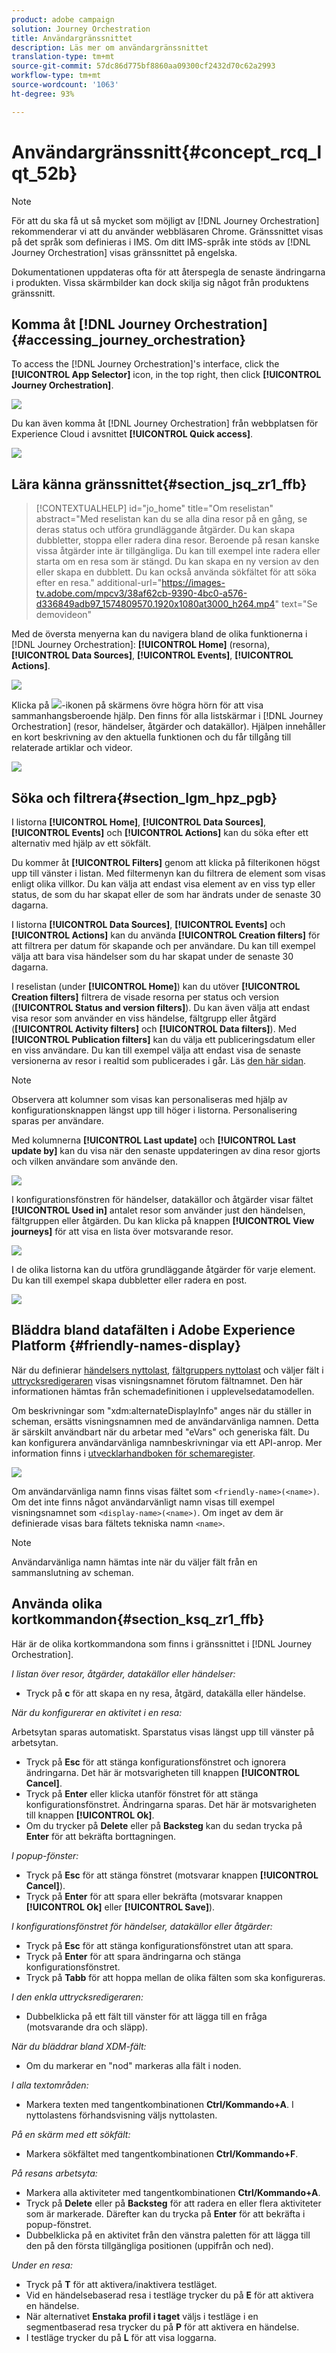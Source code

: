 ```yaml
---
product: adobe campaign
solution: Journey Orchestration
title: Användargränssnittet
description: Läs mer om användargränssnittet
translation-type: tm+mt
source-git-commit: 57dc86d775bf8860aa09300cf2432d70c62a2993
workflow-type: tm+mt
source-wordcount: '1063'
ht-degree: 93%

---
```



# Användargränssnitt{#concept_rcq_lqt_52b}

>[!NOTE]
>
>För att du ska få ut så mycket som möjligt av [!DNL Journey Orchestration] rekommenderar vi att du använder webbläsaren Chrome. Gränssnittet visas på det språk som definieras i IMS. Om ditt IMS-språk inte stöds av [!DNL Journey Orchestration] visas gränssnittet på engelska.
>
>Dokumentationen uppdateras ofta för att återspegla de senaste ändringarna i produkten. Vissa skärmbilder kan dock skilja sig något från produktens gränssnitt.

## Komma åt [!DNL Journey Orchestration]{#accessing_journey_orchestration}

To access the [!DNL Journey Orchestration]&#39;s interface, click the **[!UICONTROL App Selector]** icon, in the top right, then click **[!UICONTROL Journey Orchestration]**.

![](../assets/journey1.png)

Du kan även komma åt [!DNL Journey Orchestration] från webbplatsen för Experience Cloud i avsnittet **[!UICONTROL Quick access]**.

![](../assets/journey1bis.png)

## Lära känna gränssnittet{#section_jsq_zr1_ffb}

>[!CONTEXTUALHELP]
>id="jo_home"
>title="Om reselistan"
>abstract="Med reselistan kan du se alla dina resor på en gång, se deras status och utföra grundläggande åtgärder. Du kan skapa dubbletter, stoppa eller radera dina resor. Beroende på resan kanske vissa åtgärder inte är tillgängliga. Du kan till exempel inte radera eller starta om en resa som är stängd. Du kan skapa en ny version av den eller skapa en dubblett. Du kan också använda sökfältet för att söka efter en resa."
>additional-url="https://images-tv.adobe.com/mpcv3/38af62cb-9390-4bc0-a576-d336849adb97_1574809570.1920x1080at3000_h264.mp4" text="Se demovideon"

Med de översta menyerna kan du navigera bland de olika funktionerna i [!DNL Journey Orchestration]: **[!UICONTROL Home]** (resorna), **[!UICONTROL Data Sources]**, **[!UICONTROL Events]**, **[!UICONTROL Actions]**.

![](../assets/journey2.png)

Klicka på ![](../assets/icon-context.png)-ikonen på skärmens övre högra hörn för att visa sammanhangsberoende hjälp. Den finns för alla listskärmar i [!DNL Journey Orchestration] (resor, händelser, åtgärder och datakällor). Hjälpen innehåller en kort beskrivning av den aktuella funktionen och du får tillgång till relaterade artiklar och videor.

![](../assets/journey2bis.png)

## Söka och filtrera{#section_lgm_hpz_pgb}

I listorna **[!UICONTROL Home]**, **[!UICONTROL Data Sources]**, **[!UICONTROL Events]** och **[!UICONTROL Actions]** kan du söka efter ett alternativ med hjälp av ett sökfält.

Du kommer åt **[!UICONTROL Filters]** genom att klicka på filterikonen högst upp till vänster i listan. Med filtermenyn kan du filtrera de element som visas enligt olika villkor. Du kan välja att endast visa element av en viss typ eller status, de som du har skapat eller de som har ändrats under de senaste 30 dagarna.

I listorna **[!UICONTROL Data Sources]**, **[!UICONTROL Events]** och **[!UICONTROL Actions]** kan du använda **[!UICONTROL Creation filters]** för att filtrera per datum för skapande och per användare. Du kan till exempel välja att bara visa händelser som du har skapat under de senaste 30 dagarna.

I reselistan (under **[!UICONTROL Home]**) kan du utöver **[!UICONTROL Creation filters]** filtrera de visade resorna per status och version (**[!UICONTROL Status and version filters]**). Du kan även välja att endast visa resor som använder en viss händelse, fältgrupp eller åtgärd (**[!UICONTROL Activity filters]** och **[!UICONTROL Data filters]**). Med **[!UICONTROL Publication filters]** kan du välja ett publiceringsdatum eller en viss användare. Du kan till exempel välja att endast visa de senaste versionerna av resor i realtid som publicerades i går. Läs [den här sidan](../building-journeys/using-the-journey-designer.md).

>[!NOTE]
>
>Observera att kolumner som visas kan personaliseras med hjälp av konfigurationsknappen längst upp till höger i listorna. Personalisering sparas per användare.

Med kolumnerna **[!UICONTROL Last update]** och **[!UICONTROL Last update by]** kan du visa när den senaste uppdateringen av dina resor gjorts och vilken användare som använde den.

![](../assets/journey74.png)

I konfigurationsfönstren för händelser, datakällor och åtgärder visar fältet **[!UICONTROL Used in]** antalet resor som använder just den händelsen, fältgruppen eller åtgärden. Du kan klicka på knappen **[!UICONTROL View journeys]** för att visa en lista över motsvarande resor.

![](../assets/journey3bis.png)

I de olika listorna kan du utföra grundläggande åtgärder för varje element. Du kan till exempel skapa dubbletter eller radera en post.

![](../assets/journey4.png)

## Bläddra bland datafälten i Adobe Experience Platform {#friendly-names-display}

När du definierar [händelsers nyttolast](../event/defining-the-payload-fields.md), [fältgruppers nyttolast](../datasource/field-groups.md) och väljer fält i [uttrycksredigeraren](../expression/expressionadvanced.md) visas visningsnamnet förutom fältnamnet. Den här informationen hämtas från schemadefinitionen i upplevelsedatamodellen.

Om beskrivningar som &quot;xdm:alternateDisplayInfo&quot; anges när du ställer in scheman, ersätts visningsnamnen med de användarvänliga namnen. Detta är särskilt användbart när du arbetar med &quot;eVars&quot; och generiska fält. Du kan konfigurera användarvänliga namnbeskrivningar via ett API-anrop. Mer information finns i [utvecklarhandboken för schemaregister](https://docs.adobe.com/content/help/sv-SE/experience-platform/xdm/api/getting-started.html).

![](../assets/xdm-from-descriptors.png)

Om användarvänliga namn finns visas fältet som `<friendly-name>(<name>)`. Om det inte finns något användarvänligt namn visas till exempel visningsnamnet som `<display-name>(<name>)`. Om inget av dem är definierade visas bara fältets tekniska namn `<name>`.

>[!NOTE]
>
>Användarvänliga namn hämtas inte när du väljer fält från en sammanslutning av scheman.

## Använda olika kortkommandon{#section_ksq_zr1_ffb}

Här är de olika kortkommandona som finns i gränssnittet i [!DNL Journey Orchestration].

_I listan över resor, åtgärder, datakällor eller händelser:_

* Tryck på **c** för att skapa en ny resa, åtgärd, datakälla eller händelse.

_När du konfigurerar en aktivitet i en resa:_

Arbetsytan sparas automatiskt. Sparstatus visas längst upp till vänster på arbetsytan.

* Tryck på **Esc** för att stänga konfigurationsfönstret och ignorera ändringarna. Det här är motsvarigheten till knappen **[!UICONTROL Cancel]**.
* Tryck på **Enter** eller klicka utanför fönstret för att stänga konfigurationsfönstret. Ändringarna sparas. Det här är motsvarigheten till knappen **[!UICONTROL Ok]**.
* Om du trycker på **Delete** eller på **Backsteg** kan du sedan trycka på **Enter** för att bekräfta borttagningen.

_I popup-fönster:_

* Tryck på **Esc** för att stänga fönstret (motsvarar knappen **[!UICONTROL Cancel]**).
* Tryck på **Enter** för att spara eller bekräfta (motsvarar knappen **[!UICONTROL Ok]** eller **[!UICONTROL Save]**).

_I konfigurationsfönstret för händelser, datakällor eller åtgärder:_

* Tryck på **Esc** för att stänga konfigurationsfönstret utan att spara.
* Tryck på **Enter** för att spara ändringarna och stänga konfigurationsfönstret.
* Tryck på **Tabb** för att hoppa mellan de olika fälten som ska konfigureras.

_I den enkla uttrycksredigeraren:_

* Dubbelklicka på ett fält till vänster för att lägga till en fråga (motsvarande dra och släpp).

_När du bläddrar bland XDM-fält:_

* Om du markerar en &quot;nod&quot; markeras alla fält i noden.

_I alla textområden:_

* Markera texten med tangentkombinationen **Ctrl/Kommando+A**. I nyttolastens förhandsvisning väljs nyttolasten.

_På en skärm med ett sökfält:_

* Markera sökfältet med tangentkombinationen **Ctrl/Kommando+F**.

_På resans arbetsyta:_

* Markera alla aktiviteter med tangentkombinationen **Ctrl/Kommando+A**.
* Tryck på **Delete** eller på **Backsteg** för att radera en eller flera aktiviteter som är markerade. Därefter kan du trycka på **Enter** för att bekräfta i popup-fönstret.
* Dubbelklicka på en aktivitet från den vänstra paletten för att lägga till den på den första tillgängliga positionen (uppifrån och ned).

_Under en resa:_

* Tryck på **T** för att aktivera/inaktivera testläget.
* Vid en händelsebaserad resa i testläge trycker du på **E** för att aktivera en händelse.
* När alternativet **Enstaka profil i taget** väljs i testläge i en segmentbaserad resa trycker du på **P** för att aktivera en händelse.
* I testläge trycker du på **L** för att visa loggarna.


